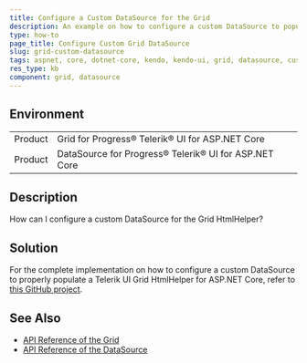 ```yaml
---
title: Configure a Custom DataSource for the Grid
description: An example on how to configure a custom DataSource to populate a Telerik UI for ASP.NET Core Grid HtmlHelper.
type: how-to
page_title: Configure Custom Grid DataSource
slug: grid-custom-datasource
tags: aspnet, core, dotnet-core, kendo, kendo-ui, grid, datasource, custom, custom-datasource
res_type: kb
component: grid, datasource
---
```


## Environment

<table>
 <tr>
  <td>Product</td>
  <td>Grid for Progress® Telerik® UI for ASP.NET Core</td>
 </tr>
 <tr>
  <td>Product</td>
  <td>DataSource for Progress® Telerik® UI for ASP.NET Core</td>
 </tr>
</table>

## Description

How can I configure a custom DataSource for the Grid HtmlHelper?

## Solution

For the complete implementation on how to configure a custom DataSource to properly populate a Telerik UI Grid HtmlHelper for ASP.NET Core, refer to [this GitHub project](https://github.com/telerik/ui-for-aspnet-core-examples/blob/master/Telerik.Examples.Mvc/Telerik.Examples.Mvc/Views/Grid/CustomDataSource.cshtml).

## See Also

* [API Reference of the Grid](https://docs.telerik.com/kendo-ui/api/javascript/ui/grid)
* [API Reference of the DataSource](https://docs.telerik.com/kendo-ui/api/javascript/data/datasource)
